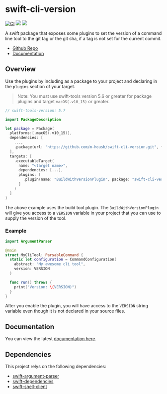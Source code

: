 # swift-cli-version
[![CI](https://github.com/m-housh/swift-cli-version/actions/workflows/ci.yml/badge.svg)](https://github.com/m-housh/swift-cli-version/actions/workflows/ci.yml)
[![](https://img.shields.io/endpoint?url=https%3A%2F%2Fswiftpackageindex.com%2Fapi%2Fpackages%2Fm-housh%2Fswift-cli-version%2Fbadge%3Ftype%3Dplatforms)](https://swiftpackageindex.com/m-housh/swift-cli-version)
[![](https://img.shields.io/endpoint?url=https%3A%2F%2Fswiftpackageindex.com%2Fapi%2Fpackages%2Fm-housh%2Fswift-cli-version%2Fbadge%3Ftype%3Dswift-versions)](https://swiftpackageindex.com/m-housh/swift-cli-version)

A swift package that exposes some plugins to set the version of a command line tool to the
git tag or the git sha, if a tag is not set for the current commit.

- [Github Repo](https://github.com/m-housh/swift-cli-version)
- [Documentation](https://m-housh.github.io/swift-cli-version/documentation/cliversion)

## Overview

Use the plugins by including as a package to your project and declaring in the `plugins` section of
your target.

> Note: You must use swift-tools version 5.6 or greater for package plugins and
> target `macOS(.v10_15)` or greater.

```swift
// swift-tools-version: 5.7

import PackageDescription

let package = Package(
  platforms:[.macOS(.v10_15)],
  dependencies: [
    ...,
    .package(url: "https://github.com/m-housh/swift-cli-version.git", from: "0.1.0")
  ],
  targets: [
    .executableTarget(
      name: "<target name>",
      dependencies: [...],
      plugins: [ 
        .plugin(name: "BuildWithVersionPlugin", package: "swift-cli-version")
      ]
    )
  ]
)
```

The above example uses the build tool plugin.  The `BuildWithVersionPlugin` will give you access
to a `VERSION` variable in your project that you can use to supply the version of the tool.

### Example

```swift
import ArgumentParser

@main
struct MyCliTool: ParsableCommand { 
  static let configuration = CommandConfiguration(
    abstract: "My awesome cli tool",
    version: VERSION
  )

  func run() throws { 
    print("Version: \(VERSION)")
  }
}
```

After you enable the plugin, you will have access to the `VERSION` string variable even though it is 
not declared in your source files.

## Documentation

You can view the latest [documentation here](https://m-housh.github.io/swift-cli-version/documentation/cliversion).

## Dependencies

This project relys on the following dependencies:

- [swift-argument-parser](https://github.com/apple/swift-argument-parser)
- [swift-dependencies](https://github.com/pointfreeco/swift-dependencies)
- [swift-shell-client](https://github.com/m-housh/swift-shell-client)
